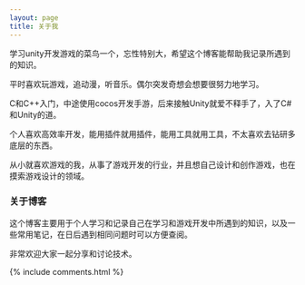 ```yaml
---
layout: page
title: 关于我 
---
```


学习unity开发游戏的菜鸟一个，忘性特别大，希望这个博客能帮助我记录所遇到的知识。
<p>
平时喜欢玩游戏，追动漫，听音乐。偶尔突发奇想会想要很努力地学习。
<p>
C和C++入门，中途使用cocos开发手游，后来接触Unity就爱不释手了，入了C#和Unity的道。
<p>
个人喜欢高效率开发，能用插件就用插件，能用工具就用工具，不太喜欢去钻研多底层的东西。
<p>
从小就喜欢游戏的我，从事了游戏开发的行业，并且想自己设计和创作游戏，也在摸索游戏设计的领域。
<p>
<h3> 关于博客 </h3>  

<p>
这个博客主要用于个人学习和记录自己在学习和游戏开发中所遇到的知识，以及一些常用笔记，在日后遇到相同问题时可以方便查阅。
<p>
非常欢迎大家一起分享和讨论技术。

{% include comments.html %}



